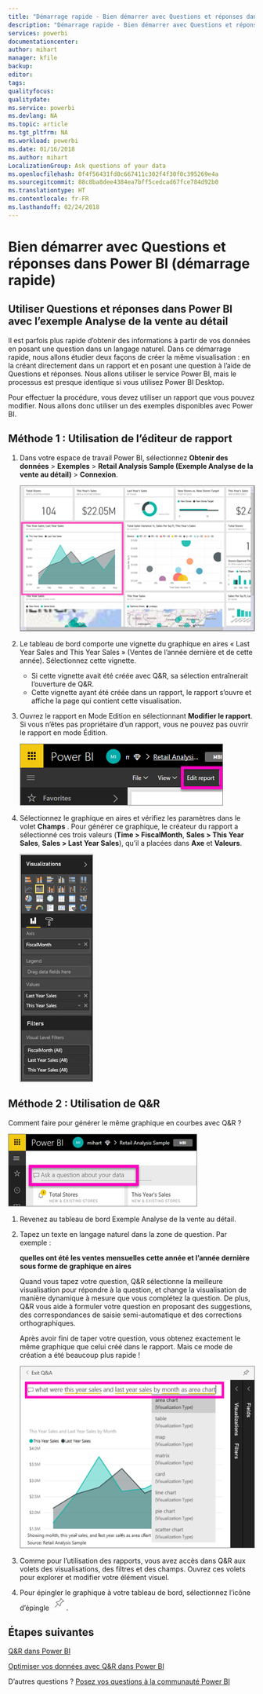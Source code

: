 ```yaml
---
title: "Démarrage rapide - Bien démarrer avec Questions et réponses dans Power BI"
description: "Démarrage rapide - Bien démarrer avec Questions et réponses dans le service Power BI avec l’exemple Analyse de la vente au détail"
services: powerbi
documentationcenter: 
author: mihart
manager: kfile
backup: 
editor: 
tags: 
qualityfocus: 
qualitydate: 
ms.service: powerbi
ms.devlang: NA
ms.topic: article
ms.tgt_pltfrm: NA
ms.workload: powerbi
ms.date: 01/16/2018
ms.author: mihart
LocalizationGroup: Ask questions of your data
ms.openlocfilehash: 0f4f56431fd0c667411c302f4f30f0c395269e4a
ms.sourcegitcommit: 88c8ba8dee4384ea7bff5cedcad67fce784d92b0
ms.translationtype: HT
ms.contentlocale: fr-FR
ms.lasthandoff: 02/24/2018
---
```

# <a name="get-started-with-power-bi-qa-quickstart"></a>Bien démarrer avec Questions et réponses dans Power BI (démarrage rapide)
## <a name="use-power-bi-qa-with-the-retail-analysis-sample"></a>Utiliser Questions et réponses dans Power BI avec l’exemple Analyse de la vente au détail
Il est parfois plus rapide d’obtenir des informations à partir de vos données en posant une question dans un langage naturel.  Dans ce démarrage rapide, nous allons étudier deux façons de créer la même visualisation : en la créant directement dans un rapport et en posant une question à l’aide de Questions et réponses. Nous allons utiliser le service Power BI, mais le processus est presque identique si vous utilisez Power BI Desktop.

Pour effectuer la procédure, vous devez utiliser un rapport que vous pouvez modifier. Nous allons donc utiliser un des exemples disponibles avec Power BI.

## <a name="method-1-using-the-report-editor"></a>Méthode 1 : Utilisation de l’éditeur de rapport
1. Dans votre espace de travail Power BI, sélectionnez **Obtenir des données** \> **Exemples** \> **Retail Analysis Sample (Exemple Analyse de la vente au détail)** > **Connexion**.
   
    ![](media/power-bi-visualization-introduction-to-q-and-a/power-bi-dashboard.png)
2. Le tableau de bord comporte une vignette du graphique en aires « Last Year Sales and This Year Sales » (Ventes de l’année dernière et de cette année).  Sélectionnez cette vignette. 
   
   * Si cette vignette avait été créée avec Q&R, sa sélection entraînerait l’ouverture de Q&R. 
   * Cette vignette ayant été créée dans un rapport, le rapport s’ouvre et affiche la page qui contient cette visualisation.
3. Ouvrez le rapport en Mode Edition en sélectionnant **Modifier le rapport**.  Si vous n’êtes pas propriétaire d’un rapport, vous ne pouvez pas ouvrir le rapport en mode Édition.
   
    ![](media/power-bi-visualization-introduction-to-q-and-a/power-bi-edit-report.png)
4. Sélectionnez le graphique en aires et vérifiez les paramètres dans le volet **Champs** .  Pour générer ce graphique, le créateur du rapport a sélectionné ces trois valeurs (**Time > FiscalMonth**, **Sales > This Year Sales**, **Sales > Last Year Sales**), qu’il a placées dans **Axe** et **Valeurs**.
   
    ![](media/power-bi-visualization-introduction-to-q-and-a/gnatutorial_3-new.png)

## <a name="method-2-using-qa"></a>Méthode 2 : Utilisation de Q&R
Comment faire pour générer le même graphique en courbes avec Q&R ?

![](media/power-bi-visualization-introduction-to-q-and-a/power-bi-qna.png)

1. Revenez au tableau de bord Exemple Analyse de la vente au détail.
2. Tapez un texte en langage naturel dans la zone de question. Par exemple :
   
   **quelles ont été les ventes mensuelles cette année et l’année dernière sous forme de graphique en aires**
   
   Quand vous tapez votre question, Q&R sélectionne la meilleure visualisation pour répondre à la question, et change la visualisation de manière dynamique à mesure que vous complétez la question. De plus, Q&R vous aide à formuler votre question en proposant des suggestions, des correspondances de saisie semi-automatique et des corrections orthographiques.
   
   Après avoir fini de taper votre question, vous obtenez exactement le même graphique que celui créé dans le rapport.  Mais ce mode de création a été beaucoup plus rapide !
   
   ![](media/power-bi-visualization-introduction-to-q-and-a/powerbi-qna-areachart.png)
3. Comme pour l’utilisation des rapports, vous avez accès dans Q&R aux volets des visualisations, des filtres et des champs.  Ouvrez ces volets pour explorer et modifier votre élément visuel.
4. Pour épingler le graphique à votre tableau de bord, sélectionnez l’icône d’épingle ![](media/power-bi-visualization-introduction-to-q-and-a/pinnooutline.png).

## <a name="next-steps"></a>Étapes suivantes
[Q&R dans Power BI](power-bi-q-and-a.md)

[Optimiser vos données avec Q&R dans Power BI](service-prepare-data-for-q-and-a.md)

D’autres questions ? [Posez vos questions à la communauté Power BI](http://community.powerbi.com/)

